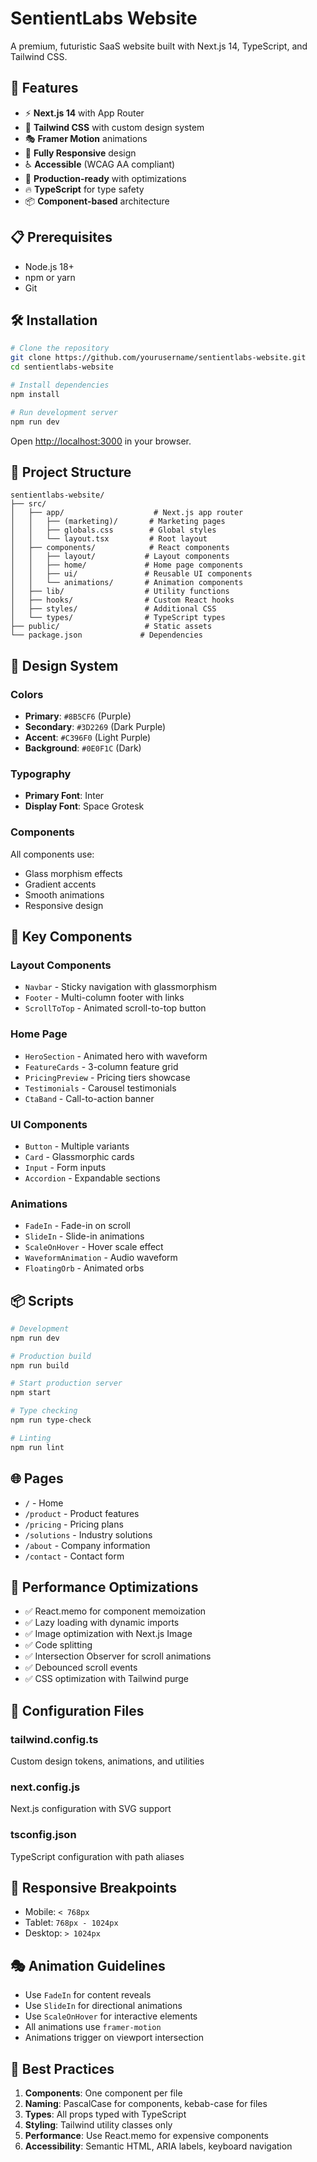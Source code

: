 # SentientLabs Website

A premium, futuristic SaaS website built with Next.js 14, TypeScript, and Tailwind CSS.

## 🚀 Features

- ⚡ **Next.js 14** with App Router
- 🎨 **Tailwind CSS** with custom design system
- 🎭 **Framer Motion** animations
- 📱 **Fully Responsive** design
- ♿ **Accessible** (WCAG AA compliant)
- 🎯 **Production-ready** with optimizations
- 🔥 **TypeScript** for type safety
- 📦 **Component-based** architecture

## 📋 Prerequisites

- Node.js 18+ 
- npm or yarn
- Git

## 🛠️ Installation

```bash
# Clone the repository
git clone https://github.com/yourusername/sentientlabs-website.git
cd sentientlabs-website

# Install dependencies
npm install

# Run development server
npm run dev
```

Open [http://localhost:3000](http://localhost:3000) in your browser.

## 📁 Project Structure

```
sentientlabs-website/
├── src/
│   ├── app/                    # Next.js app router
│   │   ├── (marketing)/       # Marketing pages
│   │   ├── globals.css        # Global styles
│   │   └── layout.tsx         # Root layout
│   ├── components/            # React components
│   │   ├── layout/           # Layout components
│   │   ├── home/             # Home page components
│   │   ├── ui/               # Reusable UI components
│   │   └── animations/       # Animation components
│   ├── lib/                  # Utility functions
│   ├── hooks/                # Custom React hooks
│   ├── styles/               # Additional CSS
│   └── types/                # TypeScript types
├── public/                   # Static assets
└── package.json             # Dependencies
```

## 🎨 Design System

### Colors
- **Primary**: `#8B5CF6` (Purple)
- **Secondary**: `#3D2269` (Dark Purple)
- **Accent**: `#C396F0` (Light Purple)
- **Background**: `#0E0F1C` (Dark)

### Typography
- **Primary Font**: Inter
- **Display Font**: Space Grotesk

### Components
All components use:
- Glass morphism effects
- Gradient accents
- Smooth animations
- Responsive design

## 🧩 Key Components

### Layout Components
- `Navbar` - Sticky navigation with glassmorphism
- `Footer` - Multi-column footer with links
- `ScrollToTop` - Animated scroll-to-top button

### Home Page
- `HeroSection` - Animated hero with waveform
- `FeatureCards` - 3-column feature grid
- `PricingPreview` - Pricing tiers showcase
- `Testimonials` - Carousel testimonials
- `CtaBand` - Call-to-action banner

### UI Components
- `Button` - Multiple variants
- `Card` - Glassmorphic cards
- `Input` - Form inputs
- `Accordion` - Expandable sections

### Animations
- `FadeIn` - Fade-in on scroll
- `SlideIn` - Slide-in animations
- `ScaleOnHover` - Hover scale effect
- `WaveformAnimation` - Audio waveform
- `FloatingOrb` - Animated orbs

## 📦 Scripts

```bash
# Development
npm run dev

# Production build
npm run build

# Start production server
npm start

# Type checking
npm run type-check

# Linting
npm run lint
```

## 🌐 Pages

- `/` - Home
- `/product` - Product features
- `/pricing` - Pricing plans
- `/solutions` - Industry solutions
- `/about` - Company information
- `/contact` - Contact form

## 🎯 Performance Optimizations

- ✅ React.memo for component memoization
- ✅ Lazy loading with dynamic imports
- ✅ Image optimization with Next.js Image
- ✅ Code splitting
- ✅ Intersection Observer for scroll animations
- ✅ Debounced scroll events
- ✅ CSS optimization with Tailwind purge

## 🔧 Configuration Files

### tailwind.config.ts
Custom design tokens, animations, and utilities

### next.config.js
Next.js configuration with SVG support

### tsconfig.json
TypeScript configuration with path aliases

## 📱 Responsive Breakpoints

- Mobile: `< 768px`
- Tablet: `768px - 1024px`
- Desktop: `> 1024px`

## 🎭 Animation Guidelines

- Use `FadeIn` for content reveals
- Use `SlideIn` for directional animations
- Use `ScaleOnHover` for interactive elements
- All animations use `framer-motion`
- Animations trigger on viewport intersection

## 🌟 Best Practices

1. **Components**: One component per file
2. **Naming**: PascalCase for components, kebab-case for files
3. **Types**: All props typed with TypeScript
4. **Styling**: Tailwind utility classes only
5. **Performance**: Use React.memo for expensive components
6. **Accessibility**: Semantic HTML, ARIA labels, keyboard navigation
